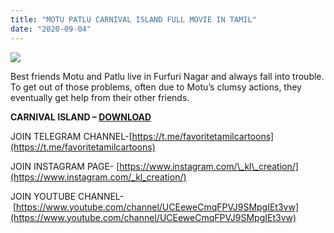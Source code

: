 ```yaml
---
title: "MOTU PATLU CARNIVAL ISLAND FULL MOVIE IN TAMIL"
date: "2020-09-04"
---
```


[![](https://1.bp.blogspot.com/-421g84ITPHs/X08i3LO4_AI/AAAAAAAAAbQ/gH7EgFp6VFAGZL9iTwEW3pMIpkAyYnr-gCLcBGAsYHQ/s640/MOTU{ec34d6f8d01d0ede45b01e6d3eeb5f4ac62af10115d837c4a722207aa6a1b02d}2BPATLU{ec34d6f8d01d0ede45b01e6d3eeb5f4ac62af10115d837c4a722207aa6a1b02d}2BFREE{ec34d6f8d01d0ede45b01e6d3eeb5f4ac62af10115d837c4a722207aa6a1b02d}2BDOWNLOAD{ec34d6f8d01d0ede45b01e6d3eeb5f4ac62af10115d837c4a722207aa6a1b02d}2BIN{ec34d6f8d01d0ede45b01e6d3eeb5f4ac62af10115d837c4a722207aa6a1b02d}2BTAMIL.jpg)](https://1.bp.blogspot.com/-421g84ITPHs/X08i3LO4_AI/AAAAAAAAAbQ/gH7EgFp6VFAGZL9iTwEW3pMIpkAyYnr-gCLcBGAsYHQ/s1440/MOTU{ec34d6f8d01d0ede45b01e6d3eeb5f4ac62af10115d837c4a722207aa6a1b02d}2BPATLU{ec34d6f8d01d0ede45b01e6d3eeb5f4ac62af10115d837c4a722207aa6a1b02d}2BFREE{ec34d6f8d01d0ede45b01e6d3eeb5f4ac62af10115d837c4a722207aa6a1b02d}2BDOWNLOAD{ec34d6f8d01d0ede45b01e6d3eeb5f4ac62af10115d837c4a722207aa6a1b02d}2BIN{ec34d6f8d01d0ede45b01e6d3eeb5f4ac62af10115d837c4a722207aa6a1b02d}2BTAMIL.jpg)

Best friends Motu and Patlu live in Furfuri Nagar and always fall into trouble. To get out of those problems, often due to Motu’s clumsy actions, they eventually get help from their other friends.

**CARNIVAL ISLAND – [DOWNLOAD](https://mega.nz/file/ag9SjYqZ#o5qbIkwZRNblljxhKTFuPuxYnN1fL_k4ZqsgAfmUOj4)**

JOIN TELEGRAM CHANNEL-[https://t.me/favoritetamilcartoons](https://t.me/favoritetamilcartoons)

JOIN INSTAGRAM PAGE- [https://www.instagram.com/\_kl\_creation/](https://www.instagram.com/_kl_creation/)

JOIN YOUTUBE CHANNEL- [https://www.youtube.com/channel/UCEeweCmqFPVJ9SMpgIEt3vw](https://www.youtube.com/channel/UCEeweCmqFPVJ9SMpgIEt3vw)
